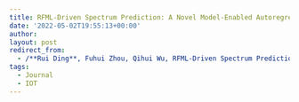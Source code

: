```yaml
---
title: RFML-Driven Spectrum Prediction: A Novel Model-Enabled Autoregressive Network
date: '2022-05-02T19:55:13+00:00'
author: 
layout: post
redirect_from:
  - /**Rui Ding**, Fuhui Zhou, Qihui Wu, RFML-Driven Spectrum Prediction: A Novel Model-Enabled Autoregressive Network, IEEE Internot of things Journal, vol. 9, no. 18, pp. 18164-18165, 2022./
tags:
  - Journal
  - IOT
---
```


